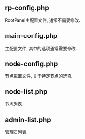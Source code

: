 ## rp-config.php
RootPanel主配置文件, 通常不需要修改.

## main-config.php
主配置文件, 其中的选项通常需要修改.

## node-config.php
节点配置文件, 关于特定节点的选项.

## node-list.php
节点列表.

## admin-list.php
管理员列表.